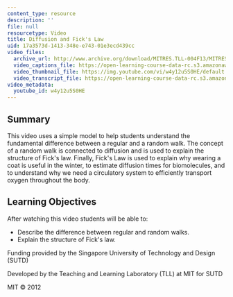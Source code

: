 ```yaml
---
content_type: resource
description: ''
file: null
resourcetype: Video
title: Diffusion and Fick's Law
uid: 17a3573d-1413-348e-e743-01e3ecd439cc
video_files:
  archive_url: http://www.archive.org/download/MITRES.TLL-004F13/MITRES_TLL-004F13_diffusion_300k.mp4
  video_captions_file: https://open-learning-course-data-rc.s3.amazonaws.com/res-tll-004-stem-concept-videos-fall-2013/26f89cac08d25d82b0ea0cc26e6f08c7_w4y12u5S0HE.vtt
  video_thumbnail_file: https://img.youtube.com/vi/w4y12u5S0HE/default.jpg
  video_transcript_file: https://open-learning-course-data-rc.s3.amazonaws.com/res-tll-004-stem-concept-videos-fall-2013/6d1696face0bd456ee482cf27e3d3c62_w4y12u5S0HE.pdf
video_metadata:
  youtube_id: w4y12u5S0HE
---
```


Summary
-------

This video uses a simple model to help students understand the fundamental difference between a regular and a random walk. The concept of a random walk is connected to diffusion and is used to explain the structure of Fick's law. Finally, Fick's Law is used to explain why wearing a coat is useful in the winter, to estimate diffusion times for biomolecules, and to understand why we need a circulatory system to efficiently transport oxygen throughout the body.

Learning Objectives
-------------------

After watching this video students will be able to:

*   Describe the difference between regular and random walks.
*   Explain the structure of Fick's law.

Funding provided by the Singapore University of Technology and Design (SUTD)

Developed by the Teaching and Learning Laboratory (TLL) at MIT for SUTD

MIT © 2012